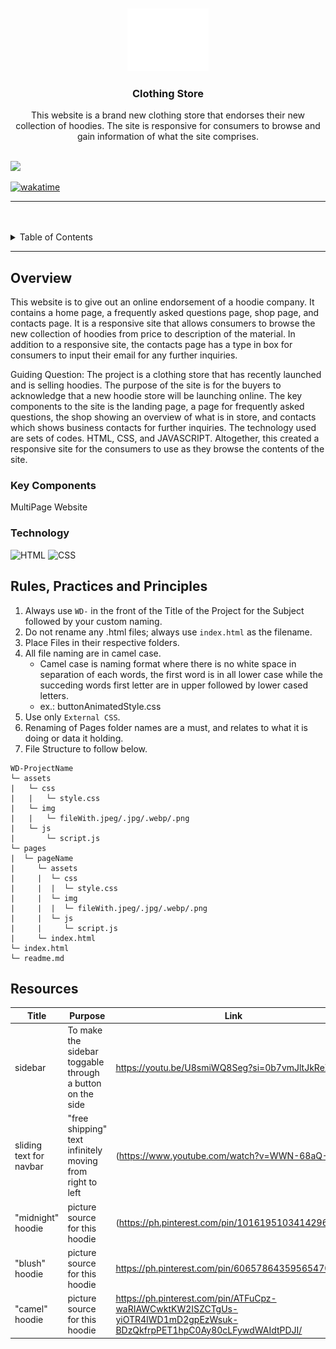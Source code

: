 <a name="readme-top">

<br/>

<br />
<div align="center">
  <a href="https://github.com/zyx-0314/">
  <!-- TODO: If you want to add logo or banner you can add it here -->
    <img src="./assets/img/nyebe_white.png" alt="Nyebe" width="130" height="100">
  </a>
<!-- TODO: Change Title to the name of the title of your Project -->
  <h3 align="center">Clothing Store</h3>
</div>
<!-- TODO: Make a short description -->
<div align="center">
  This website is a brand new clothing store that endorses their new collection of hoodies. The site is responsive for consumers to browse and gain information of what the site comprises.
</div>

<br />


<!-- TODO: Change the zyx-0314 into your github username  -->
<!-- TODO: Change the WD-Template-Project into the same name of your folder -->
![](https://visit-counter.vercel.app/counter.png?page=arabellabunoan/WD-CLOTHING-FINAL-PROJECT)

[![wakatime](https://wakatime.com/badge/user/018dd99a-4985-4f98-8216-6ca6fe2ce0f8/project/63501637-9a31-42f0-960d-4d0ab47977f8.svg)](https://wakatime.com/badge/user/018dd99a-4985-4f98-8216-6ca6fe2ce0f8/project/63501637-9a31-42f0-960d-4d0ab47977f8)

---

<br />
<br />

<!-- TODO: If you want to add more layers for your readme -->
<details>
  <summary>Table of Contents</summary>
  <ol>
    <li>
      <a href="#overview">Overview</a>
      <ol>
        <li>
          <a href="#key-components">Key Components</a>
        </li>
        <li>
          <a href="#technology">Technology</a>
        </li>
      </ol>
    </li>
    <li>
      <a href="#rule,-practices-and-principles">Rules, Practices and Principles</a>
    </li>
    <li>
      <a href="#resources">Resources</a>
    </li>
  </ol>
</details>

---

## Overview

<!-- TODO: To be changed -->
<!-- The following are just sample -->
This website is to give out an online endorsement of a hoodie company. It contains a home page, a frequently asked questions page, shop page, and contacts page. It is a responsive site that allows consumers to browse the new collection of hoodies from price to description of the material. In addition to a responsive site, the contacts page has a type in box for consumers to input their email for any further inquiries.

Guiding Question:
The project is a clothing store that has recently launched and is selling hoodies. The purpose of the site is for the buyers to acknowledge that a new hoodie store will be launching online. The key components to the site is the landing page, a page for frequently asked questions, the shop showing an overview of what is in store, and contacts which shows business contacts for further inquiries. The technology used are sets of codes. HTML, CSS, and JAVASCRIPT. Altogether, this created a responsive site for the consumers to use as they browse the contents of the site.

### Key Components
<!-- TODO: List of Key Components -->
<!-- The following are just sample -->
MultiPage Website

### Technology
<!-- TODO: List of Technology Used -->
![HTML](https://img.shields.io/badge/HTML-E34F26?style=for-the-badge&logo=html5&logoColor=white)
![CSS](https://img.shields.io/badge/CSS-1572B6?style=for-the-badge&logo=css3&logoColor=white)

## Rules, Practices and Principles
1. Always use `WD-` in the front of the Title of the Project for the Subject followed by your custom naming.
2. Do not rename any .html files; always use `index.html` as the filename.
3. Place Files in their respective folders.
4. All file naming are in camel case.
   - Camel case is naming format where there is no white space in separation of each words, the first word is in all lower case while the succeding words first letter are in upper followed by lower cased letters.
   - ex.: buttonAnimatedStyle.css
5. Use only `External CSS`.
6. Renaming of Pages folder names are a must, and relates to what it is doing or data it holding.
7. File Structure to follow below.

```
WD-ProjectName
└─ assets
|   └─ css
|   |   └─ style.css
|   └─ img
|   |   └─ fileWith.jpeg/.jpg/.webp/.png
|   └─ js
|       └─ script.js
└─ pages
|  └─ pageName
|     └─ assets
|     |  └─ css
|     |  |  └─ style.css
|     |  └─ img
|     |  |  └─ fileWith.jpeg/.jpg/.webp/.png
|     |  └─ js
|     |     └─ script.js
|     └─ index.html
└─ index.html
└─ readme.md
```

## Resources

<!-- TODO: Add References -->
| Title | Purpose | Link |
|-|-|-|
| sidebar | To make the sidebar toggable through a button on the side | https://youtu.be/U8smiWQ8Seg?si=0b7vmJltJkReZGNC |
| sliding text for navbar | "free shipping" text infinitely moving from right to left |(https://www.youtube.com/watch?v=WWN-68aQ-Qk) |
| "midnight" hoodie | picture source for this hoodie |(https://ph.pinterest.com/pin/1016195103414296847/) |
| "blush" hoodie | picture source for this hoodie | https://ph.pinterest.com/pin/606578643595654700/ |
| "camel" hoodie | picture source for this hoodie | https://ph.pinterest.com/pin/ATFuCpz-waRIAWCwktKW2ISZCTgUs-yiOTR4IWD1mD2gpEzWsuk-BDzQkfrpPET1hpC0Ay80cLFywdWAIdtPDJI/ |


